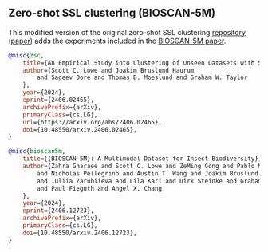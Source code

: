 Zero-shot SSL clustering (BIOSCAN-5M)
-------------------------------------

This modified version of the original
zero-shot SSL clustering [repository](https://github.com/scottclowe/zs-ssl-clustering)
([paper](https://arxiv.org/abs/2406.02465))
adds the experiments included in the
[BIOSCAN-5M paper](https://arxiv.org/abs/2406.12723).

```bibtex
@misc{zsc,
    title={An Empirical Study into Clustering of Unseen Datasets with Self-Supervised Encoders},
    author={Scott C. Lowe and Joakim Bruslund Haurum
        and Sageev Oore and Thomas B. Moeslund and Graham W. Taylor
    },
    year={2024},
    eprint={2406.02465},
    archivePrefix={arXiv},
    primaryClass={cs.LG},
    url={https://arxiv.org/abs/2406.02465},
    doi={10.48550/arxiv.2406.02465},
}

@misc{bioscan5m,
    title={{BIOSCAN-5M}: A Multimodal Dataset for Insect Biodiversity},
    author={Zahra Gharaee and Scott C. Lowe and ZeMing Gong and Pablo Millan Arias
        and Nicholas Pellegrino and Austin T. Wang and Joakim Bruslund Haurum
        and Iuliia Zarubiieva and Lila Kari and Dirk Steinke and Graham W. Taylor
        and Paul Fieguth and Angel X. Chang
    },
    year={2024},
    eprint={2406.12723},
    archivePrefix={arXiv},
    primaryClass={cs.LG},
    doi={10.48550/arxiv.2406.12723},
}
```
